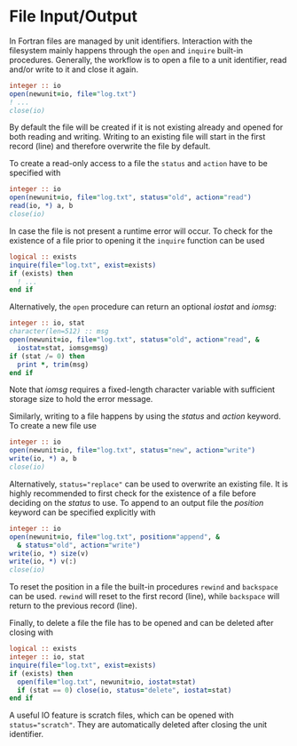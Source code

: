 # File Input/Output

In Fortran files are managed by unit identifiers. Interaction with the filesystem
mainly happens through the `open` and `inquire` built-in procedures.
Generally, the workflow is to open a file to a unit identifier, read and/or write
to it and close it again.

```fortran
integer :: io
open(newunit=io, file="log.txt")
! ...
close(io)
```

By default the file will be created if it is not existing already and opened for
both reading and writing. Writing to an existing file will start in the first
record (line) and therefore overwrite the file by default.

To create a read-only access to a file the `status` and `action` have to be
specified with

```fortran
integer :: io
open(newunit=io, file="log.txt", status="old", action="read")
read(io, *) a, b
close(io)
```

In case the file is not present a runtime error will occur. To check for the existence
of a file prior to opening it the `inquire` function can be used

```fortran
logical :: exists
inquire(file="log.txt", exist=exists)
if (exists) then
  ! ...
end if
```

Alternatively, the `open` procedure can return an optional _iostat_ and _iomsg_:

```fortran
integer :: io, stat
character(len=512) :: msg
open(newunit=io, file="log.txt", status="old", action="read", &
  iostat=stat, iomsg=msg)
if (stat /= 0) then
  print *, trim(msg)
end if
```

Note that _iomsg_ requires a fixed-length character variable with sufficient storage
size to hold the error message.

Similarly, writing to a file happens by using the _status_ and _action_ keyword.
To create a new file use

```fortran
integer :: io
open(newunit=io, file="log.txt", status="new", action="write")
write(io, *) a, b
close(io)
```

Alternatively, `status="replace"` can be used to overwrite an existing file.
It is highly recommended to first check for the existence of a file before deciding
on the _status_ to use.
To append to an output file the _position_ keyword can be specified explicitly with

```fortran
integer :: io
open(newunit=io, file="log.txt", position="append", &
  & status="old", action="write")
write(io, *) size(v)
write(io, *) v(:)
close(io)
```

To reset the position in a file the built-in procedures `rewind` and `backspace`
can be used. `rewind` will reset to the first record (line), while `backspace` will
return to the previous record (line).

Finally, to delete a file the file has to be opened and can be deleted after closing
with

```fortran
logical :: exists
integer :: io, stat
inquire(file="log.txt", exist=exists)
if (exists) then
  open(file="log.txt", newunit=io, iostat=stat)
  if (stat == 0) close(io, status="delete", iostat=stat)
end if
```

A useful IO feature is scratch files, which can be opened with `status="scratch"`.
They are automatically deleted after closing the unit identifier.
